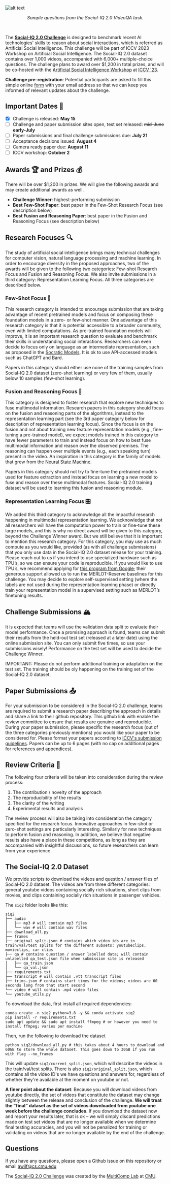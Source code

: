 <!-- # The Social-IQ 2.0 Challenge -->
![alt text](_assets/siq_banner2.jpg)
<p align="center">
<em>Sample questions from the Social-IQ 2.0 VideoQA task.</em>
</p>
&nbsp;&nbsp;&nbsp;&nbsp;

The <b>[Social-IQ 2.0 Challenge](https://cmu-multicomp-lab.github.io/social-iq-2.0/)</b> is designed to benchmark recent AI technologies' skills to reason about social interactions, which is referred as Artificial Social Intelligence. This challenge will be part of ICCV 2023 Workshop on Artificial Social Intelligence. The Social-IQ 2.0 dataset contains over 1,000 videos, accompanied with 6,000+ multiple-choice questions. The challenge plans to award over $1,200 in total prizes, and will be co-hosted with the [Artificial Social Intelligence Workshop](https://sites.google.com/view/asi-iccv-2023/home) at [ICCV '23](https://iccv2023.thecvf.com).

**Challenge pre-registration**: Potential participants are asked to fill this simple online [form](https://forms.gle/ZVTAvNunBQUa9ncJ6) with your email address so that we can keep you informed of relevant updates about the challenge.

## Important Dates 📅
- [x] Challenge is released: <b>May 15</b>
- [ ] Challenge and paper submission sites open, test set released: ~~mid-June~~ **early-July**
- [ ] Paper submissions and final challenge submissions due: <b>July 21</b>
- [ ] Acceptance decisions issued: <b>August 4</b>
- [ ] Camera ready paper due: <b>August 11</b>
- [ ] ICCV workshop: <b>October 2</b>

## Awards 🏆 and Prizes 💰
There will be over $1,200 in prizes. We will give the following awards and may create additional awards as well.
- **Challenge Winner**: highest-performing submission
- **Best Few-Shot Paper**: best paper in the Few-Shot Research Focus (see description below)
- **Best Fusion and Reasoning Paper**: best paper in the Fusion and Reasoning Focus (see description below)

## Research Focuses 🔍
The study of artificial social intelligence brings many technical challenges for computer vision, natural language processing and machine learning. In order to encourage diversity in the proposed approaches, two of the awards will be given to the following two categories: Few-shot Research Focus and Fusion and Reasoning Focus. We also invite submissions in a third category: Representation Learning Focus. All three categories are described below.

### Few-Shot Focus 🎯
This research category is intended to encourage submission that are taking advantage of recent pretrained models and focus on composing these foundation models in a zero- or few-shot manner. One advantage of this research category is that it is potential accessible to a broader community, even with limited computations. As pre-trained foundation models will improve, it is an important research question to evaluate and benchmark their skills in understanding social interactions. Researchers can even decide to focus only on language as an intermediate representation, such as proposed in the [Socratic Models](https://socraticmodels.github.io/). It is ok to use API-accessed models such as ChatGPT and Bard.

Papers in this category should either use none of the training samples from Social-IQ 2.0 dataset (zero-shot learning) or very few of them, usually below 10 samples (few-shot learning).

### Fusion and Reasoning Focus 🧠
This category is designed to foster research that explore new techniques to fuse multimodal information. Research papers in this category should focus on the fusion and reasoning parts of the algorithms, instead to the representation learning part (see the 3rd paper category below for description of representation learning focus). Since the focus is on the fusion and not about training new feature representation models (e.g., fine-tuning a pre-trained model), we expect models trained in this category to have fewer parameters to train and instead focus on how to best fuse multimodal information and reason over the observed premises. The reasoning can happen over multiple events (e.g., each speaking turn) present in the video. An inspiration in this category is the family of models that grew from the [Neural State Machine](https://arxiv.org/pdf/1907.03950.pdf).

Papers in this category should not try to fine-tune the pretrained models used for feature extraction and instead focus on learning a new model to fuse and reason over these multimodal features. Social-IQ 2.0 training dataset will be used to learning this fusion and reasoning module.

### Representation Learning Focus 🎛️
We added this third category to acknowledge all the impactful research happening in multimodal representation learning. We acknowledge that not all researchers will have the computation power to train or fine-tune these large models, and this is why no direct award will be given to this category, beyond the Challenge Winner award. But we still believe that it is important to mention this research category. For this category, you may use as much compute as you would like, provided (as with all challenge submissions) that you only use data in the Social-IQ 2.0 dataset release for your training. Please reach out to us if you intend to use specialized hardware such as TPU’s, so we can ensure your code is reproducible. If you would like to use TPU’s, we recommend applying for [this program from Google](https://sites.research.google/trc/about/); their generous support allowed us to run the MERLOT-Reserve baselines for this challenge. You may decide to explore self-supervised setting (where the labels are not used during the representation learning phase) or directly train your representation model in a supervised setting such as MERLOT’s finetuning results.


## Challenge Submissions 🏔️
It is expected that teams will use the validation data split to evaluate their model performance. Once a promising approach is found, teams can submit their results from the held-out test set (released at a later date) using the online submission site. You can only submit five times, so use your submissions wisely! Performance on the test set will be used to decide the Challenge Winner.

IMPORTANT: Please do not perform additional training or adaptation on the test set. The training should be oly happening on the training set of the Social-IQ 2.0 dataset.

## Paper Submissions 📤
For your submission to be considered in the Social-IQ 2.0 challenge, teams are required to submit a research paper describing the approach in details and share a link to their github repository. This github link with enable the review committee to ensure that results are genuine and reproducible. During your paper submission, please specific the research focus (out of the three categories previously mentions) you would like your paper to be considered for. Please format your papers according to [ICCV's submission guidelines](https://iccv2023.thecvf.com/submission.guidelines-361600-2-20-16.php). Papers can be up to 6 pages (with no cap on additional pages for references and appendices).

## Review Criteria 🎉
The following four criteria will be taken into consideration during the review process:
1. The contribution / novelty of the approach
2. The reproducibility of the results
3. The clarity of the writing
4. Experimental results and analysis

The review process will also be taking into consideration the category specified for the research focus. Innovative approaches in few-shot or zero-shot settings are particularly interesting. Similarly for new techniques to perform fusion and reasoning. In addition, we believe that negative results also have a place in these competitions, as long as they are accompanied with insightful discussions, so future researchers can learn from your experience.

## The Social-IQ 2.0 Dataset
We provide scripts to download the videos and question / answer files of Social-IQ 2.0 dataset. The videos are from three different categories: general youtube videos containing socially rich situations, short clips from movies, and clips containing socially rich situations in passenger vehicles.

The `siq2` folder looks like this:
```
siq2
├── audio
│   ├── mp3 # will contain mp3 files
│   └── wav # will contain wav files
├── download_all.py
├── frames
├── original_split.json # contains which video ids are in train/val/test splits for the different subsets: youtubeclips, movieclips, car clips
├── qa # contains question / answer labelled data; will contain unlabelled qa_test.json file when submission site is released
│   ├── qa_train.json
│   └── qa_val.json
├── requirements.txt
├── transcript # will contain .vtt transcript files
├── trims.json # contains start times for the videos; videos are 60 seconds long from that start second
└── video # will contain .mp4 video files
└── youtube_utils.py
```

To download the data, first install all required dependencies:
```
conda create -n siq2 python=3.8 -y && conda activate siq2
pip install -r requirements.txt
sudo apt update && sudo apt install ffmpeg # or however you need to install ffmpeg; varies per machine
```

Then, run the following to download the dataset
```
python siq2/download_all.py # this takes about 4 hours to download and 60GB to store the whole dataset. This goes down to 30GB if you run with flag --no_frames
```
This will update `siq2/current_split.json`, which will describe the videos in the train/val/test splits. There is also `siq2/original_split.json`, which contains all the video ID's we have questions and answers for, regardless of whether they're available at the moment on youtube or not.

**A finer point about the dataset**: Because you will download videos from youtube directly, the set of videos that constitute the dataset may change slightly between the release and conclusion of the challenge. **We will treat the "final" dataset as the set of videos downloaded from youtube one week before the challenge concludes**. If you download the dataset now and report your results later, that is ok – we will simply discard predictions made on test set videos that are no longer available when we determine final testing accuracies, and you will not be penalized for training or validating on videos that are no longer available by the end of the challenge.

## Questions
If you have any questions, please open a Github issue on this repository or email awilf@cs.cmu.edu

The [Social-IQ 2.0 Challenge](https://cmu-multicomp-lab.github.io/social-iq-2.0/) was created by the [MultiComp Lab](http://multicomp.cs.cmu.edu) at [CMU](https://www.cmu.edu). 
